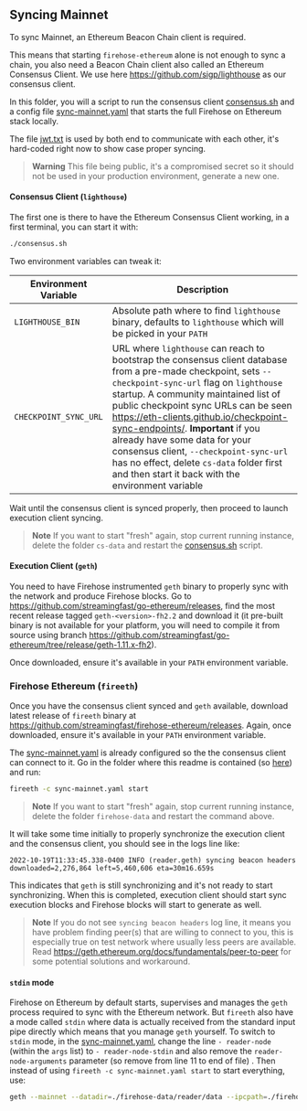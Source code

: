 ## Syncing Mainnet

To sync Mainnet, an Ethereum Beacon Chain client is required.

This means that starting `firehose-ethereum` alone is not enough to sync a chain, you also need a Beacon Chain client also called an Ethereum Consensus Client. We use here https://github.com/sigp/lighthouse as our consensus client.

In this folder, you will a script to run the consensus client [consensus.sh](./consensus.sh) and a config file [sync-mainnet.yaml](./sync-mainnet.yaml) that starts the full Firehose on Ethereum stack locally.

The file [jwt.txt](./jwt.txt) is used by both end to communicate with each other, it's hard-coded right now to show case proper syncing.

> **Warning** This file being public, it's a compromised secret so it should not be used in your production environment, generate a new one.

#### Consensus Client (`lighthouse`)

The first one is there to have the Ethereum Consensus Client working, in a first terminal, you can start it with:

```bash
./consensus.sh
```

Two environment variables can tweak it:

| Environment Variable | Description |
| - | - |
| `LIGHTHOUSE_BIN` | Absolute path where to find `lighthouse` binary, defaults to `lighthouse` which will be picked in your `PATH` |
| `CHECKPOINT_SYNC_URL` | URL where `lighthouse` can reach to bootstrap the consensus client database from a pre-made checkpoint, sets `--checkpoint-sync-url` flag on `lighthouse` startup. A community maintained list of public checkpoint sync URLs can be seen https://eth-clients.github.io/checkpoint-sync-endpoints/. **Important** if you already have some data for your consensus client, `--checkpoint-sync-url` has no effect, delete `cs-data` folder first and then start it back with the environment variable |

Wait until the consensus client is synced properly, then proceed to launch execution client syncing.

> **Note** If you want to start "fresh" again, stop current running instance, delete the folder `cs-data` and restart the [consensus.sh](./consensus.sh) script.

#### Execution Client (`geth`)

You need to have Firehose instrumented `geth` binary to properly sync with the network and produce Firehose blocks. Go to https://github.com/streamingfast/go-ethereum/releases, find the most recent release tagged `geth-<version>-fh2.2` and download it (it pre-built binary is not available for your platform, you will need to compile it from source using branch https://github.com/streamingfast/go-ethereum/tree/release/geth-1.11.x-fh2).

Once downloaded, ensure it's available in your `PATH` environment variable.

### Firehose Ethereum (`fireeth`)

Once you have the consensus client synced and `geth` available, download latest release of `fireeth` binary at https://github.com/streamingfast/firehose-ethereum/releases. Again, once downloaded, ensure it's available in your `PATH` environment variable.

The [sync-mainnet.yaml](./sync-mainnet.yaml) is already configured so the the consensus client can connect to it. Go in the folder where this readme is contained (so [here](.)) and run:

```bash
fireeth -c sync-mainnet.yaml start
```

> **Note** If you want to start "fresh" again, stop current running instance, delete the folder `firehose-data` and restart the command above.

It will take some time initially to properly synchronize the execution client and the consensus client, you should see in the logs line like:

```
2022-10-19T11:33:45.338-0400 INFO (reader.geth) syncing beacon headers                   downloaded=2,276,864 left=5,460,606 eta=30m16.659s
```

This indicates that `geth` is still synchronizing and it's not ready to start synchronizing. When this is completed, execution client should start sync execution blocks and Firehose blocks will start to generate as well.

> **Note** If you do not see `syncing beacon headers` log line, it means you have problem finding peer(s) that are willing to connect to you, this is especially true on test network where usually less peers are available. Read https://geth.ethereum.org/docs/fundamentals/peer-to-peer for some potential solutions and workaround.

#### `stdin` mode

Firehose on Ethereum by default starts, supervises and manages the `geth` process required to sync with the Ethereum network. But `fireeth` also have a mode called `stdin` where data is actually received from the standard input pipe directly which means that you manage `geth` yourself. To switch to `stdin` mode, in the [sync-mainnet.yaml](./sync-mainnet.yaml), change the line `- reader-node` (within the `args` list) to `- reader-node-stdin` and also remove the `reader-node-arguments` parameter (so remove from line 11 to end of file) . Then instead of using `fireeth -c sync-mainnet.yaml start` to start everything, use:

```bash
geth --mainnet --datadir=./firehose-data/reader/data --ipcpath=./firehose-data/reader/ipc --port=30305 --http --http.api=eth,net,web3 --http.port=8547 --http.addr=0.0.0.0 "--http.vhosts=*" --authrpc.jwtsecret=./jwt.txt --authrpc.addr=0.0.0.0 --authrpc.port=9551 "--authrpc.vhosts=*" --http.addr=0.0.0.0 --http.port=9545 "--http.vhosts=*" --ws.port=9546 --port=40303 --firehose-enabled | fireeth -c sync-mainnet.yaml start
```